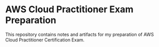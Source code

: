 # AWS Cloud Practitioner Exam Preparation

This repository contains notes and artifacts for my preparation of AWS Cloud Practitioner Certification Exam.
